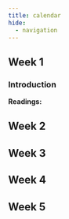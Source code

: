 ```yaml
---
title: calendar
hide:
  - navigation 
---
```


## Week 1

### Introduction

**Readings:**

## Week 2

## Week 3

## Week 4

## Week 5
